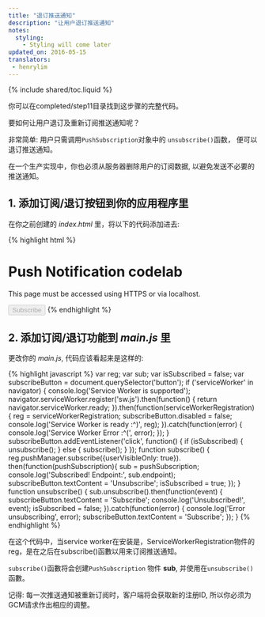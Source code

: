 ```yaml
---
title: "退订推送通知"
description: "让用户退订推送通知"
notes:
  styling:
    - Styling will come later
updated_on: 2016-05-15
translators:
 - henrylim
---
```


{% include shared/toc.liquid %}

你可以在completed/step11目录找到这步骤的完整代码。

要如何让用户退订及重新订阅推送通知呢？

非常简单: 用户只需调用`PushSubscription`对象中的 `unsubscribe()`函数， 便可以退订推送通知。

在一个生产实现中，你也必须从服务器删除用户的订阅数据, 以避免发送不必要的推送通知。

## 1. 添加订阅/退订按钮到你的应用程序里

在你之前创建的 _index.html_ 里，将以下的代码添加进去:

{% highlight html %}
<!DOCTYPE html>
<html>
<head>
  <title>Push Notification codelab</title>
  <link rel="manifest" href="manifest.json">
</head>
<body>
  <h1>Push Notification codelab</h1>
  <p>This page must be accessed using HTTPS or via localhost.</p>
  <button disabled>Subscribe</button>
  <script src="js/main.js"></script>
</body>
</html>
{% endhighlight %}

## 2. 添加订阅/退订功能到 _main.js_ 里

更改你的 _main.js_, 代码应该看起来是这样的:

{% highlight javascript %}
var reg;
var sub;
var isSubscribed = false;
var subscribeButton = document.querySelector('button');
if ('serviceWorker' in navigator) {
  console.log('Service Worker is supported');
  navigator.serviceWorker.register('sw.js').then(function() {
    return navigator.serviceWorker.ready;
  }).then(function(serviceWorkerRegistration) {
    reg = serviceWorkerRegistration;
    subscribeButton.disabled = false;
    console.log('Service Worker is ready :^)', reg);
  }).catch(function(error) {
    console.log('Service Worker Error :^(', error);
  });
}
subscribeButton.addEventListener('click', function() {
  if (isSubscribed) {
    unsubscribe();
  } else {
    subscribe();
  }
});
function subscribe() {
  reg.pushManager.subscribe({userVisibleOnly: true}).
  then(function(pushSubscription){
    sub = pushSubscription;
    console.log('Subscribed! Endpoint:', sub.endpoint);
    subscribeButton.textContent = 'Unsubscribe';
    isSubscribed = true;
  });
}
function unsubscribe() {
  sub.unsubscribe().then(function(event) {
    subscribeButton.textContent = 'Subscribe';
    console.log('Unsubscribed!', event);
    isSubscribed = false;
  }).catch(function(error) {
    console.log('Error unsubscribing', error);
    subscribeButton.textContent = 'Subscribe';
  });
}
{% endhighlight %}

在这个代码中，当service worker在安装是，ServiceWorkerRegistration物件的reg，是在之后在subscribe()函數以用来订阅推送通知。

`subscribe()`函數将会创建`PushSubscription` 物件 **sub**, 并使用在`unsubscribe()`函數。

记得: 每一次推送通知被重新订阅时，客户端将会获取新的注册ID, 所以你必须为GCM请求作出相应的调整。
